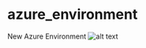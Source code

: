 # azure_environment
New Azure Environment
![alt text](https://raw.githubusercontent.com/username/projectname/branch/path/to/img.png)
